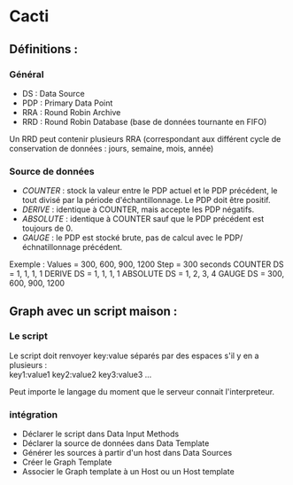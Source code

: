 # Cacti

## Définitions :

### Général
  
* DS : Data Source  
* PDP : Primary Data Point
* RRA : Round Robin Archive
* RRD : Round Robin Database (base de données tournante en FIFO)

Un RRD peut contenir plusieurs RRA (correspondant aux différent cycle de conservation de données : jours, semaine, mois, année)
  
### Source de données
  
* _COUNTER_ : stock la valeur entre le PDP actuel et le PDP précédent, le tout divisé par la période d'échantillonnage. Le PDP doit être positif.
* _DERIVE_ : identique à COUNTER, mais accepte les PDP négatifs.
* _ABSOLUTE_ : identique à COUNTER sauf que le PDP précédent est toujours de 0.
* _GAUGE_ : le PDP est stocké brute, pas de calcul avec le PDP/échnatillonnage précédent.
   
Exemple : 
 Values       = 300, 600, 900, 1200
 Step         = 300 seconds
 COUNTER DS   =    1,  1,   1,    1
 DERIVE DS    =    1,  1,   1,    1
 ABSOLUTE DS  =    1,  2,   3,    4
 GAUGE DS     = 300, 600, 900, 1200
  


  
## Graph avec un script maison :

### Le script  
Le script doit renvoyer key:value séparés par des espaces s'il y en a plusieurs :  
key1:value1 key2:value2 key3:value3 ...  
  
Peut importe le langage du moment que le serveur connait l'interpreteur.  
  
### intégration
  
* Déclarer le script dans Data Input Methods
* Déclarer la source de données dans Data Template
* Générer les sources à partir d'un host dans Data Sources
* Créer le Graph Template
* Associer le Graph template à un Host ou un Host template


  


  
  

